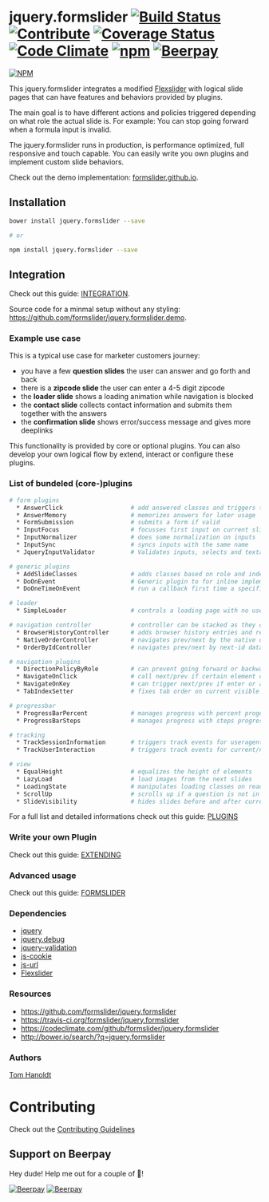 # jquery.formslider [![Build Status](https://travis-ci.org/formslider/jquery.formslider.svg?branch=master)](https://travis-ci.org/formslider/jquery.formslider) [![Contribute](https://img.shields.io/badge/Contribution-Open-brightgreen.svg)](docs/CONTRIBUTING.md) [![Coverage Status](https://coveralls.io/repos/github/formslider/jquery.formslider/badge.svg?branch=master)](https://coveralls.io/github/formslider/jquery.formslider?branch=master) [![Code Climate](https://codeclimate.com/github/formslider/jquery.formslider/badges/gpa.svg)](https://codeclimate.com/github/formslider/jquery.formslider) [![npm](https://img.shields.io/npm/dt/jquery.formslider.svg)](https://www.npmjs.com/package/jquery.formslider) [![Beerpay](https://beerpay.io/formslider/jquery.formslider/badge.svg?style=flat)](https://beerpay.io/formslider/jquery.formslider)

[![NPM](https://nodei.co/npm/jquery.formslider.png)](https://nodei.co/npm/jquery.formslider/)

This jquery.formslider integrates a modified [Flexslider](https://github.com/formslider/FlexSlider) with logical slide pages that can have features and behaviors provided by plugins.

The main goal is to have different actions and policies triggered depending on what role the actual slide is. For example: You can stop going forward when a formula input is invalid.

The jquery.formslider runs in production, is performance optimized, full responsive and touch capable. You can easily write you own plugins and implement custom slide behaviors.

Check out the demo implementation: [formslider.github.io](https://formslider.github.io/).

## Installation
```bash
bower install jquery.formslider --save

# or

npm install jquery.formslider --save
```

## Integration
Check out this guide: [INTEGRATION](docs/INTEGRATION.md).

Source code for a minmal setup without any styling: https://github.com/formslider/jquery.formslider.demo.

### Example use case
This is a typical use case for marketer customers journey:
  * you have a few **question slides** the user can answer and go forth and back
  * there is a **zipcode slide** the user can enter a 4-5 digit zipcode
  * the **loader slide** shows a loading animation while navigation is blocked
  * the **contact slide** collects contact information and submits them together with the answers
  * the **confirmation slide** shows error/success message and gives more deeplinks

This functionality is provided by core or optional plugins. You can also develop your own logical flow by extend, interact  or configure these plugins.

### List of bundeled (core-)plugins
```bash
# form plugins
  * AnswerClick                   # add answered classes and triggers track events
  * AnswerMemory                  # memorizes answers for later usage
  * FormSubmission                # submits a form if valid
  * InputFocus                    # focusses first input on current slide
  * InputNormalizer               # does some normalization on inputs
  * InputSync                     # syncs inputs with the same name
  * JqueryInputValidator          # Validates inputs, selects and textareas by html5 attributes.

# generic plugins
  * AddSlideClasses               # adds classes based on role and index
  * DoOnEvent                     # Generic plugin to for inline implementing a plugin.
  * DoOneTimeOnEvent              # run a callback first time a specific event occurs

# loader
  * SimpleLoader                  # controls a loading page with no user interaction allowed

# navigation controller           # controller can be stacked as they cancel the `controller.*` events when they succeed
  * BrowserHistoryController      # adds browser history entries and reacts on browser prev/next
  * NativeOrderController         # navigates prev/next by the native order of the slides
  * OrderByIdController           # navigates prev/next by next-id data attributes

# navigation plugins
  * DirectionPolicyByRole         # can prevent going forward or backward based on events and current/next roles
  * NavigateOnClick               # call next/prev if certain element clicked
  * NavigateOnKey                 # can trigger next/prev if enter or arrow keys pressed
  * TabIndexSetter                # fixes tab order on current visible slide, prevents jumping between slides

# progressbar  
  * ProgressBarPercent            # manages progress with percent progess
  * ProgressBarSteps              # manages progress with steps progress

# tracking
  * TrackSessionInformation       # triggers track events for useragent, device dimension etc.
  * TrackUserInteraction          # triggers track events for current/next page transition etc.

# view
  * EqualHeight                   # equalizes the height of elements
  * LazyLoad                      # load images from the next slides
  * LoadingState                  # manipulates loading classes on ready
  * ScrollUp                      # scrolls up if a question is not in viewport
  * SlideVisibility               # hides slides before and after current until transition is allowed
```

For a full list and detailed informations check out this guide: [PLUGINS](docs/PLUGINS.md)

### Write your own Plugin
Check out this guide: [EXTENDING](docs/EXTENDING.md)


### Advanced usage
Check out this guide: [FORMSLIDER](docs/FORMSLIDER.md)


### Dependencies
  * [jquery](https://jquery.com)
  * [jquery.debug](https://github.com/creative-workflow/jquery.debug)
  * [jquery-validation](https://github.com/jquery-validation/jquery-validation)
  * [js-cookie](https://github.com/js-cookie/js-cookie)
  * [js-url](https://github.com/websanova/js-url)
  * [Flexslider](https://github.com/formslider/FlexSlider)

### Resources
  * https://github.com/formslider/jquery.formslider
  * https://travis-ci.org/formslider/jquery.formslider
  * https://codeclimate.com/github/formslider/jquery.formslider
  * http://bower.io/search/?q=jquery.formslider

### Authors

  [Tom Hanoldt](https://www.tomhanoldt.info)

# Contributing

Check out the [Contributing Guidelines](docs/CONTRIBUTING.md)


## Support on Beerpay
Hey dude! Help me out for a couple of :beers:!

[![Beerpay](https://beerpay.io/formslider/jquery.formslider/badge.svg?style=beer)](https://beerpay.io/formslider/jquery.formslider)  [![Beerpay](https://beerpay.io/formslider/jquery.formslider/make-wish.svg?style=flat)](https://beerpay.io/formslider/jquery.formslider?focus=wish)
